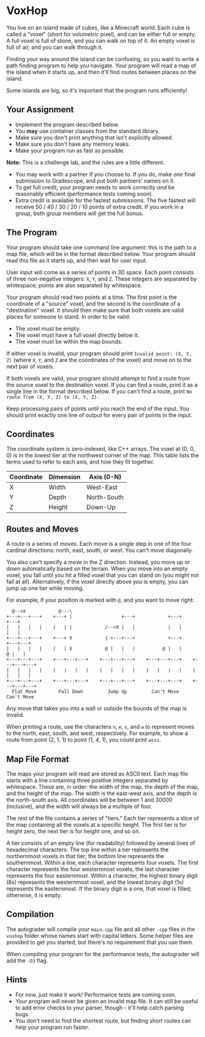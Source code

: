 # VoxHop

You live on an island made of cubes, like a Minecraft world. Each cube is called
a "voxel" (short for volumetric pixel), and can be either full or empty.  A full
voxel is full of stone, and you can walk on top of it. An empty voxel is full of
air, and you can walk through it.

Finding your way around the island can be confusing, so you want to write a path
finding program to help you navigate. Your program will read a map of the island
when it starts up, and then it'll find routes between places on the island.

Some islands are big, so it's important that the program runs efficiently!


## Your Assignment

- Implement the program described below.
- You **may** use container classes from the standard library.
- Make sure you don't print anything that isn't explicitly allowed.
- Make sure you don't have any memory leaks.
- Make your program run as fast as possible.

**Note:** This is a challenge lab, and the rules are a little different.

- You may work with a partner if you choose to.  If you do, make _one_ final
  submission to Gradescope, and put both partners' names on it.
- To get full credit, your program needs to work correctly _and_ be reasonably
  efficient (performance tests coming soon).
- Extra credit is available for the fastest submissions.  The five fastest will
  receive 50 / 40 / 30 / 20 / 10 points of extra credit. If you work in a group,
  both group members will get the full bonus.


## The Program

Your program  should take one  command line argument:  this is the path to a map
file, which will be in the format described below. Your program should read this
file as it starts up, and then wait for user input.

User input  will come as a series of points in 3D space.  Each point consists of
three non-negative integers: `X`, `Y`, and `Z`.  These integers are separated by
whitespace; points are also separated by whitespace.

Your program should read two points at a time. The first point is the coordinate
of a "source" voxel,  and the second is the coordinate of a "destination" voxel.
It should then make sure that both voxels are valid places for someone to stand.
In order to be valid:

- The voxel must be empty.
- The voxel must have a full voxel directly below it.
- The voxel must be within the map bounds.

If either voxel is invalid, your program should print `Invalid point: (X, Y, Z)`
(where `X`, `Y`, and `Z`  are the coordinates  of the voxel)  and move on to the
next pair of voxels.

If both voxels are valid,  your program should attempt to find a route  from the
source voxel  to the destination voxel.  If you can find a route,  print it as a
single line in the format described below.  If you can't find a route, print `No
route from (X, Y, Z) to (X, Y, Z).`

Keep processing pairs of points until you reach the end of the input. You should
print exactly one line of output for every pair of points in the input.


## Coordinates

The coordinate system is zero-indexed,  like C++ arrays.  The voxel at (0, 0, 0)
is in the lowest tier  at the northwest corner of the map.  This table lists the
terms used to refer to each axis, and how they fit together.

| Coordinate | Dimension | Axis (0-N)  |
|------------|-----------|-------------|
| X          | Width     | West-East   |
| Y          | Depth     | North-South |
| Z          | Height    | Down-Up     |


## Routes and Moves

A route is a series of moves.  Each move is a single step in one of the four
cardinal directions: north, east, south, or west.  You can't move diagonally.

You also  can't specify a move in the Z direction.  Instead, you move up or down
automatically based on the terrain.  When you move into an empty voxel, you fall
until you hit a filled voxel  that you can stand on (you might not fall at all).
Alternatively,  if the voxel directly  above you  is empty,  you can jump up one
tier while moving.

For example, if your position is marked with `@`, and you want to move right:

```
  @-->X            @---\
+---+---+---+    +---+ |                  +---+            +---+        +---+
|   |   |   |    |   | |            /-->X |   |            |   |        |   |
+---+---+---+    +---+ V            | +---+---+            +---+        +---+---+
|   |   |   |    |   | X            @ |   |   |          @ |   |          @ |   |
+---+---+---+    +---+---+---+    +---+---+---+    +---+---+---+    +---+---+---+
|   |   |   |    |   |   |   |    |   |   |   |    |   |   |   |    |   |   |   |
+---+---+---+    +---+---+---+    +---+---+---+    +---+---+---+    +---+---+---+
  Flat Move        Fall Down         Jump Up         Can't Move       Can't Move
```

Any move that takes you into a wall or outside the bounds of the map is invalid.

When printing a route,  use the characters  `n`, `e`, `s`, and `w`  to represent
moves to the north, east, south, and west, respectively.  For example, to show a
route from point (2, 1, 1) to point (1, 4, 1), you could print `wsss`.


## Map File Format

The maps your program will read  are stored as ASCII text.  Each map file starts
with a line  containing three positive integers  separated by whitespace.  These
are, in order: the width of the map, the depth of the map, and the height of the
map. The width is the east-west axis, and the depth is the north-south axis. All
coordinates will be  between 1 and 30000 (inclusive),  and the width will always
be a multiple of four.

The rest of the file contains a series of "tiers."  Each tier represents a slice
of the map containing all the voxels at a specific height. The first tier is for
height zero, the next tier is for height one, and so on.

A tier consists of an empty line  (for readability) followed by several lines of
hexadecimal characters.  The top line within a tier  represents the northernmost
voxels in that tier; the bottom line represents the southernmost. Within a line,
each character represents  four voxels.  The first character represents the four
westernmost voxels;  the last character represents the four easternmost.  Within
a character, the highest binary digit (8s) represents the westernmost voxel, and
the lowest binary digit (1s) represents the easternmost.  If the binary digit is
a one, that voxel is filled; otherwise, it is empty.


## Compilation

The autograder will compile  your `main.cpp` file  and all other `.cpp` files in
the `voxhop` folder  whose names start with  capital letters.  Some helper files
are provided to get you started, but there's no requirement that you use them.

When compiling your program for the performance tests, the autograder will add
the `-O3` flag.


## Hints

<!-- - First make it work.  Then make it fast. -->
- For now, just make it work!  Performance tests are coming soon.
- Your program  will never be given an invalid map file.  It can still be useful
  to add error checks to your parser, though - it'll help catch parsing bugs.
- You don't need to find  the shortest route,  but finding short routes can help
  your program run faster.
<!-- - The performance tests make many queries per map,  -->

